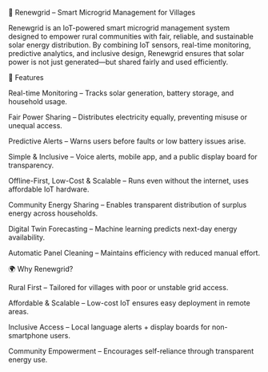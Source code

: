 🌱 Renewgrid – Smart Microgrid Management for Villages

Renewgrid is an IoT-powered smart microgrid management system designed to empower rural communities with fair, reliable, and sustainable solar energy distribution. By combining IoT sensors, real-time monitoring, predictive analytics, and inclusive design, Renewgrid ensures that solar power is not just generated—but shared fairly and used efficiently.

🚀 Features

Real-time Monitoring – Tracks solar generation, battery storage, and household usage.

Fair Power Sharing – Distributes electricity equally, preventing misuse or unequal access.

Predictive Alerts – Warns users before faults or low battery issues arise.

Simple & Inclusive – Voice alerts, mobile app, and a public display board for transparency.

Offline-First, Low-Cost & Scalable – Runs even without the internet, uses affordable IoT hardware.

Community Energy Sharing – Enables transparent distribution of surplus energy across households.

Digital Twin Forecasting – Machine learning predicts next-day energy availability.

Automatic Panel Cleaning – Maintains efficiency with reduced manual effort.

🌍 Why Renewgrid?

Rural First – Tailored for villages with poor or unstable grid access.

Affordable & Scalable – Low-cost IoT ensures easy deployment in remote areas.

Inclusive Access – Local language alerts + display boards for non-smartphone users.

Community Empowerment – Encourages self-reliance through transparent energy use.
